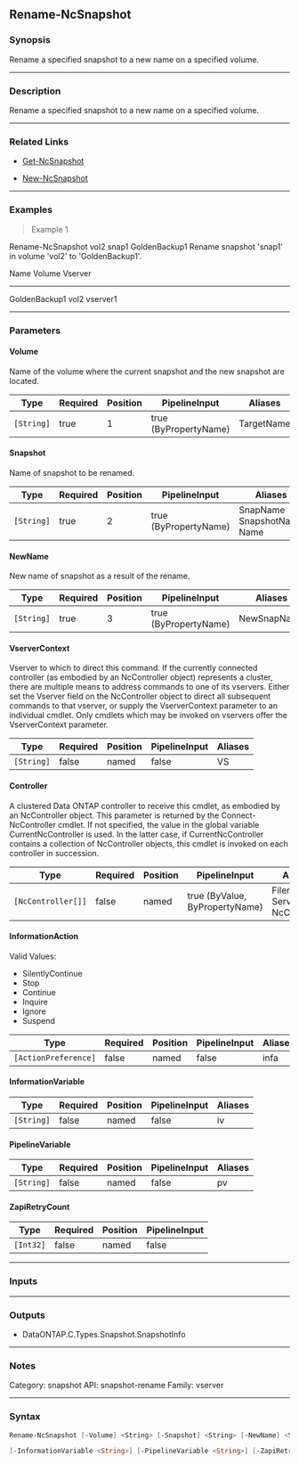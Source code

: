 Rename-NcSnapshot
-----------------

### Synopsis
Rename a specified snapshot to a new name on a specified volume.

---

### Description

Rename a specified snapshot to a new name on a specified volume.

---

### Related Links
* [Get-NcSnapshot](Get-NcSnapshot)

* [New-NcSnapshot](New-NcSnapshot)

---

### Examples
> Example 1

Rename-NcSnapshot vol2 snap1 GoldenBackup1
Rename snapshot 'snap1' in volume 'vol2' to 'GoldenBackup1'.

Name                      Volume               Vserver
----                      ------               -------
GoldenBackup1             vol2                 vserver1

---

### Parameters
#### **Volume**
Name of the volume where the current snapshot and the new snapshot are located.

|Type      |Required|Position|PipelineInput        |Aliases   |
|----------|--------|--------|---------------------|----------|
|`[String]`|true    |1       |true (ByPropertyName)|TargetName|

#### **Snapshot**
Name of snapshot to be renamed.

|Type      |Required|Position|PipelineInput        |Aliases                           |
|----------|--------|--------|---------------------|----------------------------------|
|`[String]`|true    |2       |true (ByPropertyName)|SnapName<br/>SnapshotName<br/>Name|

#### **NewName**
New name of snapshot as a result of the rename.

|Type      |Required|Position|PipelineInput        |Aliases    |
|----------|--------|--------|---------------------|-----------|
|`[String]`|true    |3       |true (ByPropertyName)|NewSnapName|

#### **VserverContext**
Vserver to which to direct this command.  If the currently connected controller (as embodied by an NcController object) represents a cluster, there are multiple means to address commands to one of its vservers.  Either set the Vserver field on the NcController object to direct all subsequent commands to that vserver, or supply the VserverContext parameter to an individual cmdlet.  Only cmdlets which may be invoked on vservers offer the VserverContext parameter.

|Type      |Required|Position|PipelineInput|Aliases|
|----------|--------|--------|-------------|-------|
|`[String]`|false   |named   |false        |VS     |

#### **Controller**
A clustered Data ONTAP controller to receive this cmdlet, as embodied by an NcController object.  This parameter is returned by the Connect-NcController cmdlet.  If not specified, the value in the global variable CurrentNcController is used.  In the latter case, if CurrentNcController contains a collection of NcController objects, this cmdlet is invoked on each controller in succession.

|Type              |Required|Position|PipelineInput                 |Aliases                          |
|------------------|--------|--------|------------------------------|---------------------------------|
|`[NcController[]]`|false   |named   |true (ByValue, ByPropertyName)|Filer<br/>Server<br/>NcController|

#### **InformationAction**

Valid Values:

* SilentlyContinue
* Stop
* Continue
* Inquire
* Ignore
* Suspend

|Type                |Required|Position|PipelineInput|Aliases|
|--------------------|--------|--------|-------------|-------|
|`[ActionPreference]`|false   |named   |false        |infa   |

#### **InformationVariable**

|Type      |Required|Position|PipelineInput|Aliases|
|----------|--------|--------|-------------|-------|
|`[String]`|false   |named   |false        |iv     |

#### **PipelineVariable**

|Type      |Required|Position|PipelineInput|Aliases|
|----------|--------|--------|-------------|-------|
|`[String]`|false   |named   |false        |pv     |

#### **ZapiRetryCount**

|Type     |Required|Position|PipelineInput|
|---------|--------|--------|-------------|
|`[Int32]`|false   |named   |false        |

---

### Inputs

---

### Outputs
* DataONTAP.C.Types.Snapshot.SnapshotInfo

---

### Notes
Category: snapshot
API: snapshot-rename
Family: vserver

---

### Syntax
```PowerShell
Rename-NcSnapshot [-Volume] <String> [-Snapshot] <String> [-NewName] <String> [-VserverContext <String>] [-Controller <NcController[]>] [-InformationAction <ActionPreference>] 
```
```PowerShell
[-InformationVariable <String>] [-PipelineVariable <String>] [-ZapiRetryCount <Int32>] [<CommonParameters>]
```
